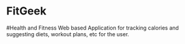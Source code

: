 # FitGeek
#Health and Fitness Web based Application for tracking calories and suggesting diets, workout plans, etc for the user.
